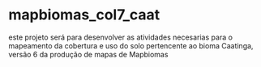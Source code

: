 # mapbiomas_col7_caat
este projeto será para desenvolver as atividades necesarias para o mapeamento da cobertura e uso do solo pertencente ao bioma Caatinga, versão 6 da produção de mapas de Mapbiomas 
